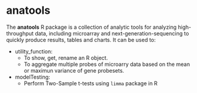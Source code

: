 # anatools

The **anatools** R package is a collection of analytic tools for analyzing high-throughput data,
including microarray and next-generation-sequencing to quickly produce results, tables and charts.
It can be used to:

+ utility_function:
  * To show, get, rename an R object.
  * To aggregate multiple probes of microarry data based on the mean or maximun variance of gene probesets.
+ modelTesting:
  * Perform Two-Sample t-tests using `limma` package in R
